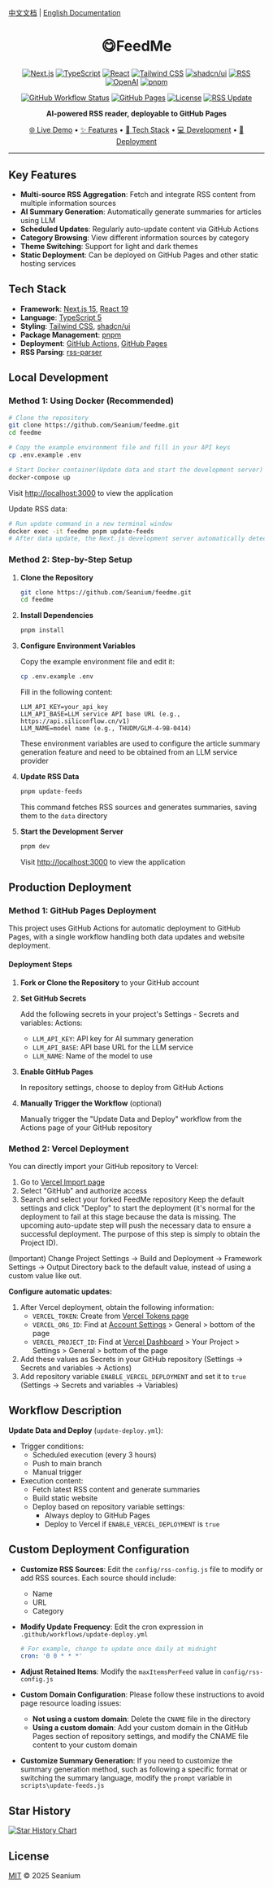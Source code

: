[中文文档](./README.md) | [English Documentation](./README.en.md)

# <p align="center">😋FeedMe</p>

<div align="center">

[![Next.js](https://img.shields.io/badge/Next.js-111111?style=flat&logo=nextdotjs&logoColor=white)](https://nextjs.org/)
[![TypeScript](https://img.shields.io/badge/TypeScript-3178C6?style=flat&logo=typescript&logoColor=white)](https://www.typescriptlang.org/)
[![React](https://img.shields.io/badge/React-61DAFB?style=flat&logo=react&logoColor=black)](https://reactjs.org/)
[![Tailwind CSS](https://img.shields.io/badge/Tailwind%20CSS-06B6D4?style=flat&logo=tailwindcss&logoColor=white)](https://tailwindcss.com/)
[![shadcn/ui](https://img.shields.io/badge/shadcn/ui-111111?style=flat&logo=shadcnui&logoColor=white)](https://ui.shadcn.com/)
[![RSS](https://img.shields.io/badge/RSS-Feed-orange?style=flat&logo=rss)](https://en.wikipedia.org/wiki/RSS)
[![OpenAI](https://img.shields.io/badge/OpenAI-412991?style=flat&logo=openai&logoColor=white)](https://openai.com/)
[![pnpm](https://img.shields.io/badge/pnpm-F69220?style=flat&logo=pnpm&logoColor=white)](https://pnpm.io/)

[![GitHub Workflow Status](https://img.shields.io/github/actions/workflow/status/Seanium/feedme/update-deploy.yml?branch=main&style=flat&logo=github)](https://github.com/Seanium/feedme/actions)
[![GitHub Pages](https://img.shields.io/badge/GitHub%20Pages-Active-4EA94B?style=flat&logo=github)](https://feedme.icu)
[![License](https://img.shields.io/badge/License-MIT-yellow.svg)](https://opensource.org/licenses/MIT)
[![RSS Update](https://img.shields.io/badge/RSS%20Update-Every%203h-lightgrey?style=flat&logo=github-actions)](https://github.com/Seanium/feedme/blob/main/.github/workflows/update-deploy.yml)

</div>

<p align="center">
  <b>AI-powered RSS reader, deployable to GitHub Pages</b>
</p>

<p align="center">
  <a href="https://feedme.icu" target="_blank">🌐 Live Demo</a> •
  <a href="#key-features">✨ Features</a> •
  <a href="#tech-stack">🔧 Tech Stack</a> •
  <a href="#local-development">💻 Development</a> •
  <a href="#production-deployment">🚀 Deployment</a>
</p>

---

## Key Features

- **Multi-source RSS Aggregation**: Fetch and integrate RSS content from multiple information sources
- **AI Summary Generation**: Automatically generate summaries for articles using LLM
- **Scheduled Updates**: Regularly auto-update content via GitHub Actions
- **Category Browsing**: View different information sources by category
- **Theme Switching**: Support for light and dark themes
- **Static Deployment**: Can be deployed on GitHub Pages and other static hosting services

## Tech Stack

- **Framework**: [Next.js 15](https://nextjs.org/), [React 19](https://react.dev/)
- **Language**: [TypeScript 5](https://www.typescriptlang.org/)
- **Styling**: [Tailwind CSS](https://tailwindcss.com/), [shadcn/ui](https://ui.shadcn.com/)
- **Package Management**: [pnpm](https://pnpm.io/)
- **Deployment**: [GitHub Actions](https://github.com/features/actions), [GitHub Pages](https://pages.github.com/)
- **RSS Parsing**: [rss-parser](https://www.npmjs.com/package/rss-parser)

## Local Development

### Method 1: Using Docker (Recommended)

```bash
# Clone the repository
git clone https://github.com/Seanium/feedme.git
cd feedme

# Copy the example environment file and fill in your API keys
cp .env.example .env

# Start Docker container(Update data and start the development server)
docker-compose up
```

Visit [http://localhost:3000](http://localhost:3000) to view the application

Update RSS data:
```bash
# Run update command in a new terminal window
docker exec -it feedme pnpm update-feeds
# After data update, the Next.js development server automatically detects changes and updates the page
```

### Method 2: Step-by-Step Setup

1. **Clone the Repository**
   ```bash
   git clone https://github.com/Seanium/feedme.git
   cd feedme
   ```

2. **Install Dependencies**
   ```bash
   pnpm install
   ```

3. **Configure Environment Variables**
   
   Copy the example environment file and edit it:
   ```bash
   cp .env.example .env
   ```
   
   Fill in the following content:
   ```
   LLM_API_KEY=your_api_key
   LLM_API_BASE=LLM service API base URL (e.g., https://api.siliconflow.cn/v1)
   LLM_NAME=model name (e.g., THUDM/GLM-4-9B-0414)
   ```
   These environment variables are used to configure the article summary generation feature and need to be obtained from an LLM service provider

4. **Update RSS Data**
   ```bash
   pnpm update-feeds
   ```
   This command fetches RSS sources and generates summaries, saving them to the `data` directory

5. **Start the Development Server**
   ```bash
   pnpm dev
   ```
   Visit [http://localhost:3000](http://localhost:3000) to view the application

## Production Deployment

### Method 1: GitHub Pages Deployment

This project uses GitHub Actions for automatic deployment to GitHub Pages, with a single workflow handling both data updates and website deployment.

#### Deployment Steps

1. **Fork or Clone the Repository** to your GitHub account

2. **Set GitHub Secrets**
   
   Add the following secrets in your project's Settings - Secrets and variables: Actions:
   - `LLM_API_KEY`: API key for AI summary generation
   - `LLM_API_BASE`: API base URL for the LLM service
   - `LLM_NAME`: Name of the model to use

3. **Enable GitHub Pages**
   
   In repository settings, choose to deploy from GitHub Actions

4. **Manually Trigger the Workflow** (optional)
   
   Manually trigger the "Update Data and Deploy" workflow from the Actions page of your GitHub repository

### Method 2: Vercel Deployment

You can directly import your GitHub repository to Vercel:

1. Go to [Vercel Import page](https://vercel.com/import/git)
2. Select "GitHub" and authorize access
3. Search and select your forked FeedMe repository
Keep the default settings and click "Deploy" to start the deployment (it's normal for the deployment to fail at this stage because the data is missing. The upcoming auto-update step will push the necessary data to ensure a successful deployment. The purpose of this step is simply to obtain the Project ID).

(Important) Change Project Settings -> Build and Deployment -> Framework Settings -> Output Directory back to the default value, instead of using a custom value like out.

**Configure automatic updates:**
1. After Vercel deployment, obtain the following information:
   - `VERCEL_TOKEN`: Create from [Vercel Tokens page](https://vercel.com/account/tokens)
   - `VERCEL_ORG_ID`: Find at [Account Settings](https://vercel.com/account) > General > bottom of the page
   - `VERCEL_PROJECT_ID`: Find at [Vercel Dashboard](https://vercel.com/dashboard) > Your Project > Settings > General > bottom of the page
2. Add these values as Secrets in your GitHub repository (Settings -> Secrets and variables -> Actions)
3. Add repository variable `ENABLE_VERCEL_DEPLOYMENT` and set it to `true` (Settings -> Secrets and variables -> Variables)

## Workflow Description

**Update Data and Deploy** (`update-deploy.yml`):
- Trigger conditions:
  - Scheduled execution (every 3 hours)
  - Push to main branch
  - Manual trigger
- Execution content:
  - Fetch latest RSS content and generate summaries
  - Build static website
  - Deploy based on repository variable settings:
    - Always deploy to GitHub Pages
    - Deploy to Vercel if `ENABLE_VERCEL_DEPLOYMENT` is `true`

## Custom Deployment Configuration

- **Customize RSS Sources**:
  Edit the `config/rss-config.js` file to modify or add RSS sources. Each source should include:
  - Name
  - URL
  - Category

- **Modify Update Frequency**: Edit the cron expression in `.github/workflows/update-deploy.yml`
  ```yml
  # For example, change to update once daily at midnight
  cron: '0 0 * * *'
  ```
- **Adjust Retained Items**: Modify the `maxItemsPerFeed` value in `config/rss-config.js`

- **Custom Domain Configuration**:
  Please follow these instructions to avoid page resource loading issues:
  - **Not using a custom domain**: Delete the `CNAME` file in the directory
  - **Using a custom domain**: Add your custom domain in the GitHub Pages section of repository settings, and modify the CNAME file content to your custom domain

- **Customize Summary Generation**:
  If you need to customize the summary generation method, such as following a specific format or switching the summary language, modify the `prompt` variable in `scripts\update-feeds.js`

## Star History

<a href="https://www.star-history.com/#Seanium/FeedMe&Date">
 <picture>
   <source media="(prefers-color-scheme: dark)" srcset="https://api.star-history.com/svg?repos=Seanium/FeedMe&type=Date&theme=dark" />
   <source media="(prefers-color-scheme: light)" srcset="https://api.star-history.com/svg?repos=Seanium/FeedMe&type=Date" />
   <img alt="Star History Chart" src="https://api.star-history.com/svg?repos=Seanium/FeedMe&type=Date" />
 </picture>
</a>

## License

[MIT](LICENSE) © 2025 Seanium 
